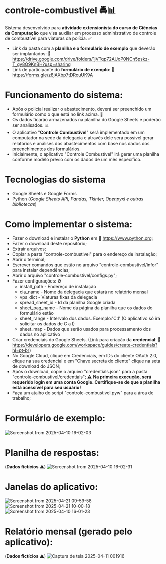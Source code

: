 # **controle-combustivel** 🚔📊
Sistema desenvolvido para **atividade extensionista do curso de Ciências da Computação** que visa auxiliar em processo administrativo de controle de combustível para viaturas da polícia. ✅

- Link da pasta com a **planilha e o formulário de exemplo** que deverão ser implantados: 🔗 https://drive.google.com/drive/folders/1jVTqp72AUoP0NCn5pskz-T_gy8Q9KnBH?usp=sharing
- Link de participante do **formulário de exemplo**: 🔗 https://forms.gle/z8jAXbp7tDRouUK9A

# **Funcionamento do sistema**:
- Após o policial realizar o abastecimento, deverá ser preenchido um formulário como o que está no link acima. 🔗
- Os dados ficarão armazenados na planilha do Google Sheets e poderão ser analisados. 📊
- O aplicativo "**Controle Combustível**" será implementado em um computador na sede da delegacia e através dele será possível gerar relatórios e análises dos abastecimentos com base nos dados dos preenchimentos dos formulários.
- Inicialmente, o aplicativo "Controle Combustível" irá gerar uma planilha conforme modelo prévio com os dados de um mês específico.

# Tecnologias do sistema
- Google Sheets e Google Forms
- Python (*Google Sheets API, Pandas, Tkinter, Openpyxl e outras bibliotecas*)

# Como implementar o sistema:
- Fazer o download e instalar o **Python** em 🔗 https://www.python.org;
- Fazer o download deste repositório;
- Extrair arquivos;
- Copiar a pasta "controle-combustivel" para o endereço de instalação;
- Abrir o terminal;
- Escrever comandos que estão no arquivo "controle-combustivel/infor" para instalar dependências;
- Abrir o arquivo "controle-combustivel/configs.py";
- Fazer configurações: ⚙️
  - install_path - Endereço de instalação
  - cia_name - Nome da delegacia que estará no relatório mensal
  - vps_dict - Viaturas fixas da delegacia
  - spread_sheet_id - Id da planilha Google criada
  - sheet_pag_name - Nome da página da planilha que os dados do formulário estão
  - sheet_range - Intervalo dos dados. Exemplo:'C:I' (O aplicativo só irá solicitar os dados de C a I)
  - sheet_map - Dados que serão usados para processamento dos dados no aplicativo
- Criar credenciais do Google Sheets. (Link para criação da **credencial**: 🔗 https://developers.google.com/workspace/guides/create-credentials?hl=pt-br)
- No Google Cloud, clique em Credenciais, em IDs do cliente OAuth 2.0, clique na sua credencial e em "Chave secreta do cliente" clique na seta de download do JSON;
- Após o download, copie o arquivo "credentials.json" para a pasta "controle-combustivel/credentials"; ⚠️ **Na primeira execução, será requerido login em uma conta Google. Certifique-se de que a planilha está acessível para seu usuário!**
- Faça um atalho do script "controle-combustivel.pyw" para a área de trabalho;

# Formulário de exemplo:
![Screenshot from 2025-04-10 16-02-03](https://github.com/user-attachments/assets/d621a45e-bb91-4543-a50a-9a6e024e8148)


# Planilha de respostas: 
(**Dados fictícios** ⚠️)
![Screenshot from 2025-04-10 16-02-31](https://github.com/user-attachments/assets/ba47ae03-790a-4c15-98f0-0352956a93b2)



# Janelas do aplicativo:
![Screenshot from 2025-04-21 09-59-58](https://github.com/user-attachments/assets/88580d42-2705-43f3-b2cd-88fb59c404e4)
![Screenshot from 2025-04-21 10-00-18](https://github.com/user-attachments/assets/bf88a075-4c47-4320-85ed-95ce67716dfa)
![Screenshot from 2025-04-10 16-01-23](https://github.com/user-attachments/assets/a6296675-d4c4-4a8c-b711-ec54767aba79)

# Relatório mensal (gerado pelo aplicativo):
(**Dados fictícios** ⚠️)
![Captura de tela 2025-04-11 001916](https://github.com/user-attachments/assets/4c478494-53ff-49cf-9cd2-31b3860cb905)


